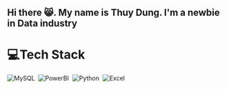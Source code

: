 ## Hi there 😸. My name is Thuy Dung. I'm a newbie in Data industry 


# 💻Tech Stack

![MySQL](https://img.shields.io/badge/MySQL-05122A?style=flat&logo=MySQL)&nbsp;
![PowerBI](https://img.shields.io/badge/Powerbi-05122A?style=flat&logo=Powerbi)&nbsp;
![Python](https://img.shields.io/badge/-Python-05122A?style=flat&logo=python)&nbsp;
![Excel](https://img.shields.io/badge/Excel-05122A?style=flat&logo=MicrosoftExcel)&nbsp;




